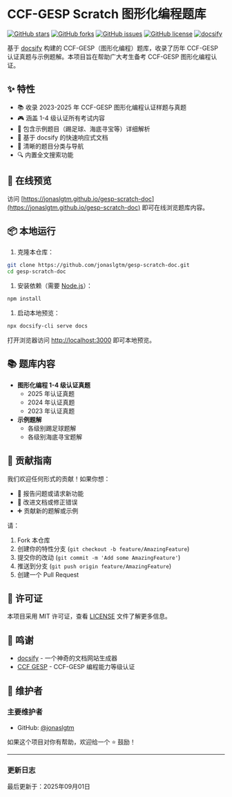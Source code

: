 # CCF-GESP Scratch 图形化编程题库

[![GitHub stars](https://img.shields.io/github/stars/jonaslgtm/gesp-scratch-doc?style=flat-square)](https://github.com/jonaslgtm/gesp-scratch-doc/stargazers)
[![GitHub forks](https://img.shields.io/github/forks/jonaslgtm/gesp-scratch-doc?style=flat-square)](https://github.com/jonaslgtm/gesp-scratch-doc/network)
[![GitHub issues](https://img.shields.io/github/issues/jonaslgtm/gesp-scratch-doc?style=flat-square)](https://github.com/jonaslgtm/gesp-scratch-doc/issues)
[![GitHub license](https://img.shields.io/github/license/jonaslgtm/gesp-scratch-doc?style=flat-square)](https://github.com/jonaslgtm/gesp-scratch-doc/blob/main/LICENSE)
[![docsify](https://img.shields.io/badge/powered%20by-docsify-blue?style=flat-square)](https://docsify.js.org/)

基于 [docsify](https://docsify.js.org/) 构建的 CCF-GESP（图形化编程）题库，收录了历年 CCF-GESP 认证真题与示例题解。本项目旨在帮助广大考生备考 CCF-GESP 图形化编程认证。

## ✨ 特性

- 📚 收录 2023-2025 年 CCF-GESP 图形化编程认证样题与真题
- 🎮 涵盖 1-4 级认证所有考试内容
- 🎯 包含示例题目（踢足球、海底寻宝等）详细解析
- 🚀 基于 docsify 的快速响应式文档
- 🌈 清晰的题目分类与导航
- 🔍 内置全文搜索功能

## 🚀 在线预览

访问 [https://jonaslgtm.github.io/gesp-scratch-doc](https://jonaslgtm.github.io/gesp-scratch-doc) 即可在线浏览题库内容。

## 📦 本地运行

1. 克隆本仓库：

```bash
git clone https://github.com/jonaslgtm/gesp-scratch-doc.git
cd gesp-scratch-doc
```

1. 安装依赖（需要 [Node.js](https://nodejs.org/)）：

```bash
npm install
```

1. 启动本地预览：

```bash
npx docsify-cli serve docs
```

打开浏览器访问 <http://localhost:3000> 即可本地预览。

## 📚 题库内容

- **图形化编程 1-4 级认证真题**
  - 2025 年认证真题
  - 2024 年认证真题
  - 2023 年认证真题
- **示例题解**
  - 各级别踢足球题解
  - 各级别海底寻宝题解

## 🤝 贡献指南

我们欢迎任何形式的贡献！如果你想：

- 🐛 报告问题或请求新功能
- 📝 改进文档或修正错误
- ➕ 贡献新的题解或示例

请：

1. Fork 本仓库
2. 创建你的特性分支 (`git checkout -b feature/AmazingFeature`)
3. 提交你的改动 (`git commit -m 'Add some AmazingFeature'`)
4. 推送到分支 (`git push origin feature/AmazingFeature`)
5. 创建一个 Pull Request

## 📃 许可证

本项目采用 MIT 许可证，查看 [LICENSE](LICENSE) 文件了解更多信息。

## 🙏 鸣谢

- [docsify](https://docsify.js.org/) - 一个神奇的文档网站生成器
- [CCF GESP](https://gesp.ccf.org.cn/) - CCF-GESP 编程能力等级认证

## 👤 维护者

### 主要维护者

- GitHub: [@jonaslgtm](https://github.com/jonaslgtm)

如果这个项目对你有帮助，欢迎给一个 ⭐️ 鼓励！

---

### 更新日志

最后更新于：2025年09月01日
